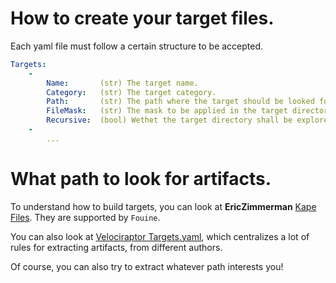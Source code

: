 # How to create your target files.

Each yaml file must follow a certain structure to be accepted.

```yaml
Targets:
    -
        Name:       (str) The target name.
        Category:   (str) The target category.
        Path:       (str) The path where the target should be looked for.
        FileMask:   (str) The mask to be applied in the target directory to find the target artifacts.
        Recursive:  (bool) Wethet the target directory shall be explored recursively.
    -
        ...
```


# What path to look for artifacts.

To understand how to build targets, you can look at __EricZimmerman__ [Kape Files](https://github.com/EricZimmerman/KapeFiles/tree/master/Targets).
They are supported by `Fouine`.

You can also look at [Velociraptor Targets.yaml](https://github.com/Velocidex/velociraptor/blob/master/artifacts/definitions/Windows/KapeFiles/Targets.yaml), which centralizes a lot of rules for extracting artifacts, from different authors.

Of course, you can also try to extract whatever path interests you!

